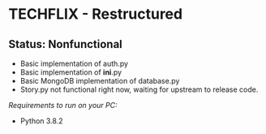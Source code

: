 # TECHFLIX - Restructured
## Status: Nonfunctional
- Basic implementation of auth.py
- Basic implementation of __ini__.py
- Basic MongoDB implementation of database.py
- Story.py not functional right now, waiting for upstream to release code.

*Requirements to run on your PC:*
- Python 3.8.2
